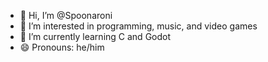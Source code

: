 - 👋 Hi, I’m @Spoonaroni
- 👀 I’m interested in programming, music, and video games
- 🌱 I’m currently learning C and Godot
- 😄 Pronouns: he/him

<!---
Spoonaroni/Spoonaroni is a ✨ special ✨ repository because its `README.md` (this file) appears on your GitHub profile.
You can click the Preview link to take a look at your changes.
--->
